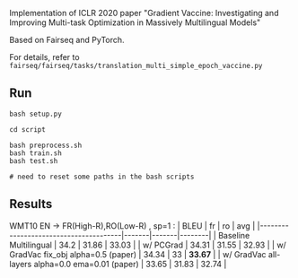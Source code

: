 Implementation of ICLR 2020 paper "Gradient Vaccine: Investigating and Improving Multi-task Optimization in Massively Multilingual Models"

Based on Fairseq and PyTorch.

For details, refer to `fairseq/fairseq/tasks/translation_multi_simple_epoch_vaccine.py`


## Run
```
bash setup.py

cd script

bash preprocess.sh
bash train.sh
bash test.sh

# need to reset some paths in the bash scripts
```

## Results

WMT10 EN -> FR(High-R),RO(Low-R) , sp=1  :
|        BLEU           | fr    | ro    | avg    |
|---------------------------------------|-------|-------|--------|
| Baseline Multilingual                 | 34.2  | 31.86 | 33.03  |
| w/ PCGrad                             | 34.31 | 31.55 | 32.93  |
| w/ GradVac fix_obj alpha=0.5 (paper)  | 34.34 | 33    | **33.67**  |
| w/ GradVac all-layers alpha=0.0 ema=0.01 (paper) | 33.65 | 31.83 | 32.74  |
